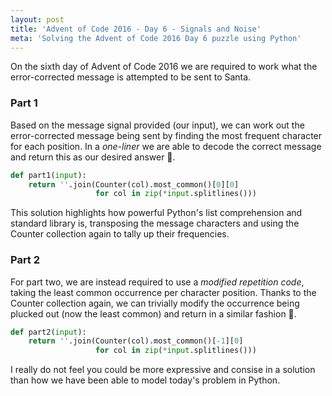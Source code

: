 ```yaml
---
layout: post
title: 'Advent of Code 2016 - Day 6 - Signals and Noise'
meta: 'Solving the Advent of Code 2016 Day 6 puzzle using Python'
---
```


On the sixth day of Advent of Code 2016 we are required to work what the error-corrected message is attempted to be sent to Santa.

<!--more-->

### Part 1

Based on the message signal provided (our input), we can work out the error-corrected message being sent by finding the most frequent character for each position.
In a _one-liner_ we are able to decode the correct message and return this as our desired answer 🌟.

```python
def part1(input):
    return ''.join(Counter(col).most_common()[0][0]
                   for col in zip(*input.splitlines()))
```

This solution highlights how powerful Python's list comprehension and standard library is, transposing the message characters and using the Counter collection again to tally up their frequencies.

### Part 2

For part two, we are instead required to use a _modified repetition code_, taking the least common occurrence per character position.
Thanks to the Counter collection again, we can trivially modify the occurrence being plucked out (now the least common) and return in a similar fashion 🌟.

```python
def part2(input):
    return ''.join(Counter(col).most_common()[-1][0]
                   for col in zip(*input.splitlines()))
```

I really do not feel you could be more expressive and consise in a solution than how we have been able to model today's problem in Python.

